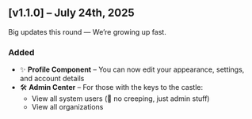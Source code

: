 ## [v1.1.0] – July 24th, 2025

Big updates this round — We’re growing up fast.

### Added

- ✨ **Profile Component** – You can now edit your appearance, settings, and account details
- 🛠️ **Admin Center** – For those with the keys to the castle:
  - View all system users (👀 no creeping, just admin stuff)
  - View all organizations
